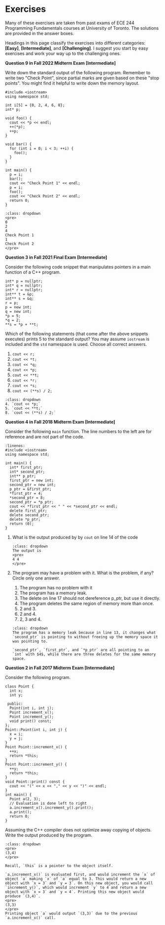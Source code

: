 # Exercises

Many of these exercises are taken from past exams of ECE 244 Programming Fundamentals courses at University of Toronto. The solutions are provided in the answer boxes.

Headings in this page classify the exercises into different categories: **[Easy]**, **[Intermediate]**, and **[Challenging]**. I suggest you start by easy exercises and work your way up to the challenging ones.

**Question 9 in Fall 2022 Midterm Exam [Intermediate]**

Write down the standard output of the following program. Remember to write two "Check Point", since partial marks are given based on these "stop points". You might find it helpful to write down the memory layout.

```{code-block} cpp
#include <iostream>
using namespace std;

int i[5] = {0, 2, 4, 6, 8};
int* p;

void foo() {
  cout << *p << endl;
  ++(*p);
  ++p;
}

void bar() {
  for (int i = 0; i < 3; ++i) {
    foo();
  }
}

int main() {
  p = i;
  bar();
  cout << "Check Point 1" << endl;
  p = i;
  foo();
  cout << "Check Point 2" << endl;
  return 0;
}
```

```{admonition} Answer
:class: dropdown
<pre>
0
2
4
Check Point 1
1
Check Point 2
</pre>
```

**Question 3 in Fall 2021 Final Exam [Intermediate]**

Consider the following code snippet that manipulates pointers in a main function of a C++ program. 

```{code-block} cpp
int* p = nullptr;
int* q = nullptr;
int* r = nullptr;
int** t = &p;
int** s = &q;
r = p;
p = new int;
q = new int;
*p = 5;
*q = 2;
**s = *p + **t;
```

Which of the following statements (that come after the above snippets executes) prints 5 to the standard output? You may assume `iostream` is included and the `std` namespace is used. Choose all correct answers.

1. `cout << r;`
2. `cout << *t;`
3. `cout << *q;`
4. `cout << *p;`
5. `cout << **t;`
6. `cout << *r;`
7. `cout << *s;`
8. `cout << (**s) / 2;`

```{admonition} Answer
:class: dropdown
4. `cout << *p;`
5. `cout << **t;`
8. `cout << (**s) / 2;`
```

**Question 4 in Fall 2018 Midterm Exam [Intermediate]**

Consider the following `main` function. The line numbers to the left are for reference and are not part of the code.

```{code-block} cpp
:linenos:
#include <iostream>
using namespace std;

int main() {
  int* first_ptr;
  int* second_ptr;
  int** p_ptr;
  first_ptr = new int;
  second_ptr = new int;
  p_ptr = &first_ptr;
  *first_ptr = 4;
  *second_ptr = 8;
  second_ptr = *p_ptr;
  cout << *first_ptr << " " << *second_ptr << endl;
  delete first_ptr;
  delete second_ptr;
  delete *p_ptr;
  return (0);
}
```

1. What is the output produced by by `cout` on line 14 of the code

    ```{admonition} Answer
    :class: dropdown
    The output is
    <pre>
    4 4
    </pre>
    ```
2. The program may have a problem with it. What is the problem, if any? Circle only one answer.
    1. The program has no problem with it
    2. The program has a memory leak.
    3. The delete on line 17 should not dereference p_ptr, but use it directly.
    4. The program deletes the same region of memory more than once.
    5. 2 and 3.
    6. 2 and 4.
    7. 2, 3 and 4.

    ```{admonition} Answer
    :class: dropdown
    The program has a memory leak because in line 13, it changes what `second_ptr` is pointing to without freeing up the memory space it was pointing to.

    `second_ptr`, `first_ptr`, and `*p_ptr` are all pointing to an `int` with $4$, while there are three deletes for the same memory space. 
    ```

**Question 2 in Fall 2017 Midterm Exam [Intermediate]**

Consider the following program. 

```{code-block} cpp
class Point {
  int x;
  int y;

 public:
  Point(int i, int j);
  Point increment_x();
  Point increment_y();
  void print() const;
};
Point::Point(int i, int j) {
  x = i;
  y = j;
}
Point Point::increment_x() {
  ++x;
  return *this;
}
Point Point::increment_y() {
  ++y;
  return *this;
}
void Point::print() const {
  cout << "(" << x << "," << y << ")" << endl;
}
int main() {
  Point a(2, 3);
  // Evaluation is done left to right
  a.increment_x().increment_y().print();
  a.print();
  return 0;
}
```

Assuming the C++ compiler does not optimize away copying of objects. Write the output produced by the program.

```{admonition} Answer
:class: dropdown
<pre>
(3,4)
</pre>

Recall, `this` is a pointer to the object itself. 

`a.increment_x()` is evaluated first, and would increment the `x` of object `a` making `x` of `a` equal to 3. This would return a new object with `x = 3` and `y = 3`. On this new object, you would call `increment_y()`, which would increment `y` to 4 and return a new object with `x = 3` and `y = 4`. Printing this new object would produce `(3,4)`.
<pre>
(3,3)
</pre>
Printing object `a` would output `(3,3)` due to the previous `a.increment_x()` call. 
```

